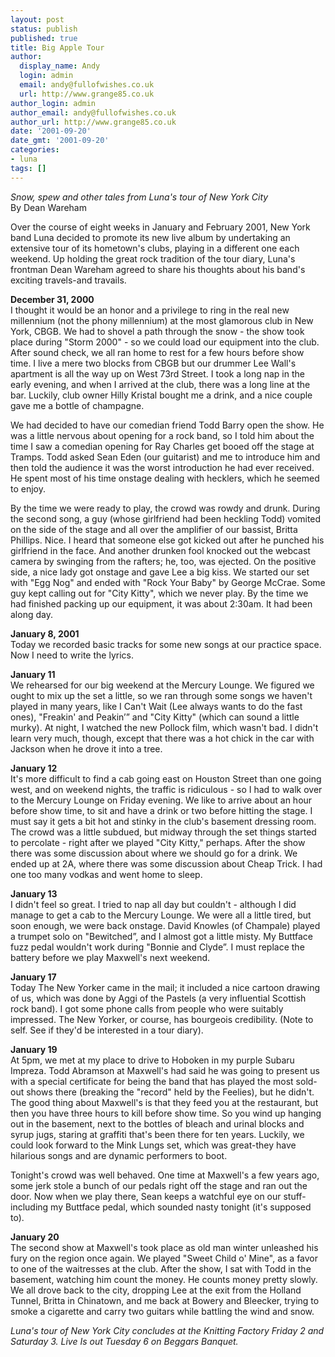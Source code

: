```yaml
---
layout: post
status: publish
published: true
title: Big Apple Tour
author:
  display_name: Andy
  login: admin
  email: andy@fullofwishes.co.uk
  url: http://www.grange85.co.uk
author_login: admin
author_email: andy@fullofwishes.co.uk
author_url: http://www.grange85.co.uk
date: '2001-09-20'
date_gmt: '2001-09-20'
categories:
- luna
tags: []
---
```

<p><em>Snow, spew and other tales from Luna's tour of New York City</em><br />
By Dean Wareham</p>
<p>Over the course of eight weeks in January and February 2001, New York band Luna decided to promote its new live album by undertaking an extensive tour of its hometown's clubs, playing in a different one each weekend. Up holding the great rock tradition of the tour diary, Luna's frontman Dean Wareham agreed to share his thoughts about his band's exciting travels-and travails.</p>
<p><strong>December 31, 2000</strong><br />
I thought it would be an honor and a privilege to ring in the real new millennium (not the phony millennium) at the most glamorous club in New York, CBGB. We had to shovel a path through the snow - the show took place during "Storm 2000" - so we could load our equipment into the club. After sound check, we all ran home to rest for a few hours before show time. I live a mere two blocks from CBGB but our drummer Lee Wall's apartment is all the way up on West 73rd Street. I took a long nap in the early evening, and when I arrived at the club, there was a long line at the bar. Luckily, club owner Hilly Kristal bought me a drink, and a nice couple gave me a bottle of champagne.</p>
<p>We had decided to have our comedian friend Todd Barry open the show. He was a little nervous about opening for a rock band, so I told him about the time I saw a comedian opening for Ray Charles get booed off the stage at Tramps. Todd asked Sean Eden (our guitarist) and me to introduce him and then told the audience it was the worst introduction he had ever received. He spent most of his time onstage dealing with hecklers, which he seemed to enjoy.</p>
<p>By the time we were ready to play, the crowd was rowdy and drunk. During the second song, a guy (whose girlfriend had been heckling Todd) vomited on the side of the stage and all over the amplifier of our bassist, Britta Phillips. Nice. I heard that someone else got kicked out after he punched his girlfriend in the face. And another drunken fool knocked out the webcast camera by swinging from the rafters; he, too, was ejected. On the positive side, a nice lady got onstage and gave Lee a big kiss. We started our set with "Egg Nog" and ended with "Rock Your Baby" by George McCrae. Some guy kept calling out for "City Kitty", which we never play. By the time we had finished packing up our equipment, it was about 2:30am. It had been along day.</p>
<p><strong>January 8, 2001</strong><br />
Today we recorded basic tracks for some new songs at our practice space. Now I need to write the lyrics.</p>
<p><strong>January 11</strong><br />
We rehearsed for our big weekend at the Mercury Lounge. We figured we ought to mix up the set a little, so we ran through some songs we haven't played in many years, like I Can't Wait (Lee always wants to do the fast ones), "Freakin' and Peakin’” and "City Kitty" (which can sound a little murky). At night, I watched the new Pollock film, which wasn't bad. I didn't learn very much, though, except that there was a hot chick in the car with Jackson when he drove it into a tree.</p>
<p><strong>January 12</strong><br />
It's more difficult to find a cab going east on Houston Street than one going west, and on weekend nights, the traffic is ridiculous - so I had to walk over to the Mercury Lounge on Friday evening. We like to arrive about an hour before show time, to sit and have a drink or two before hitting the stage. I must say it gets a bit hot and stinky in the club's basement dressing room. The crowd was a little subdued, but midway through the set things started to percolate - right after we played "City Kitty," perhaps. After the show there was some discussion about where we should go for a drink. We ended up at 2A, where there was some discussion about Cheap Trick. I had one too many vodkas and went home to sleep.</p>
<p><strong>January 13</strong><br />
I didn't feel so great. I tried to nap all day but couldn't - although I did manage to get a cab to the Mercury Lounge. We were all a little tired, but soon enough, we were back onstage. David Knowles (of Champale) played a trumpet solo on "Bewitched”, and I almost got a little misty. My Buttface fuzz pedal wouldn't work during "Bonnie and Clyde”. I must replace the battery before we play Maxwell's next weekend.</p>
<p><strong>January 17</strong><br />
Today The New Yorker came in the mail; it included a nice cartoon drawing of us, which was done by Aggi of the Pastels (a very influential Scottish rock band). I got some phone calls from people who were suitably impressed. The New Yorker, or course, has bourgeois credibility. (Note to self. See if they'd be interested in a tour diary).</p>
<p><strong>January 19</strong><br />
At 5pm, we met at my place to drive to Hoboken in my purple Subaru Impreza. Todd Abramson at Maxwell's had said he was going to present us with a special certificate for being the band that has played the most sold-out shows there (breaking the "record" held by the Feelies), but he didn't. The good thing about Maxwell's is that they feed you at the restaurant, but then you have three hours to kill before show time. So you wind up hanging out in the basement, next to the bottles of bleach and urinal blocks and syrup jugs, staring at graffiti that's been there for ten years. Luckily, we could look forward to the Mink Lungs set, which was great-they have hilarious songs and are dynamic performers to boot.</p>
<p>Tonight's crowd was well behaved. One time at Maxwell's a few years ago, some jerk stole a bunch of our pedals right off the stage and ran out the door. Now when we play there, Sean keeps a watchful eye on our stuff-including my Buttface pedal, which sounded nasty tonight (it's supposed to).</p>
<p><strong>January 20</strong><br />
The second show at Maxwell's took place as old man winter unleashed his fury on the region once again. We played "Sweet Child o' Mine", as a favor to one of the waitresses at the club. After the show, I sat with Todd in the basement, watching him count the money. He counts money pretty slowly. We all drove back to the city, dropping Lee at the exit from the Holland Tunnel, Britta in Chinatown, and me back at Bowery and Bleecker, trying to smoke a cigarette and carry two guitars while battling the wind and snow.</p>
<p><em>Luna's tour of New York City concludes at the Knitting Factory Friday 2 and Saturday 3. Live Is out Tuesday 6 on Beggars Banquet.</em></p>
